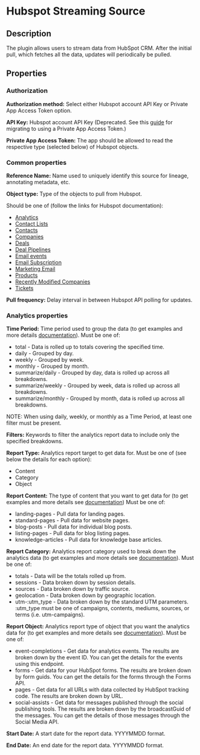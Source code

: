 # Hubspot Streaming Source

Description
-----------
The plugin allows users to stream data from HubSpot CRM. After the initial pull, which fetches
all the data, updates will periodically be pulled.

Properties
----------

### Authorization

**Authorization method:** Select either Hubspot account API Key or Private App Access Token option.

**API Key:** Hubspot account API Key (Deprecated. See this [guide](https://developers.hubspot.com/docs/api/migrate-an-api-key-integration-to-a-private-app) for migrating to using a Private App Access Token.)

**Private App Access Token:** The app should be allowed to read the respective type (selected below) of Hubspot objects.

### Common properties

**Reference Name:** Name used to uniquely identify this source for lineage, annotating metadata, etc.

**Object type:** Type of the objects to pull from Hubspot.

Should be one of (follow the links for Hubspot documentation):
- [Analytics](https://legacydocs.hubspot.com/docs/methods/analytics/analytics-overview)
- [Contact Lists](https://developers.hubspot.com/docs/methods/lists/create_list)
- [Contacts](https://developers.hubspot.com/docs/api/crm/contacts)
- [Companies](https://developers.hubspot.com/docs/api/crm/companies)
- [Deals](https://developers.hubspot.com/docs/api/crm/deals)
- [Deal Pipelines](https://developers.hubspot.com/docs/api/crm/pipelines)
- [Email events](https://legacydocs.hubspot.com/docs/methods/email/email_events_overview)
- [Email Subscription](https://legacydocs.hubspot.com/docs/methods/email/email_subscriptions_overview)
- [Marketing Email](https://legacydocs.hubspot.com/docs/methods/lists/marketing-email-overview)
- [Products](https://developers.hubspot.com/docs/api/crm/products)
- [Recently Modified Companies](https://legacydocs.hubspot.com/docs/methods/companies/get_companies_modified)
- [Tickets](https://developers.hubspot.com/docs/api/crm/tickets)

**Pull frequency:** Delay interval in between Hubspot API polling for updates.

### Analytics properties

**Time Period:** Time period used to group the data
(to get examples and more details [documentation](https://developers.hubspot.com/docs/methods/analytics/get-analytics-data-breakdowns)).
Must be one of:
- total - Data is rolled up to totals covering the specified time.
- daily - Grouped by day.
- weekly - Grouped by week.
- monthly - Grouped by month.
- summarize/daily - Grouped by day, data is rolled up across all breakdowns.
- summarize/weekly - Grouped by week, data is rolled up across all breakdowns.
- summarize/monthly - Grouped by month, data is rolled up across all breakdowns.

NOTE: When using daily, weekly, or monthly as a Time Period, at least one filter must be present.

**Filters:** Keywords to filter the analytics report data to include only the specified breakdowns.

**Report Type:** Analytics report target to get data for.
Must be one of (see below the details for each option):
- Content
- Category
- Object

**Report Content:** The type of content that you want to get data for
(to get examples and more details see [documentation](https://legacydocs.hubspot.com/docs/methods/analytics/get-data-for-hubspot-content))
Must be one of:
- landing-pages - Pull data for landing pages.
- standard-pages - Pull data for website pages.
- blog-posts - Pull data for individual blog posts.
- listing-pages - Pull data for blog listing pages.
- knowledge-articles - Pull data for knowledge base articles.


**Report Category:** Analytics report category used to break down the analytics data
(to get examples and more details see [documentation](https://legacydocs.hubspot.com/docs/methods/analytics/get-analytics-data-breakdowns)). Must be one of:
- totals - Data will be the totals rolled up from.
- sessions - Data broken down by session details.
- sources - Data broken down by traffic source.
- geolocation - Data broken down by geographic location.
- utm-:utm_type - Data broken down by the standard UTM parameters. :utm_type must be one of campaigns, contents, mediums, sources, or terms (i.e. utm-campaigns).

**Report Object:** Analytics report type of object that you want the analytics data for
(to get examples and more details see [documentation](https://developers.hubspot.com/docs/methods/analytics/get-analytics-data-by-object)). Must be one of:
- event-completions - Get data for analytics events. The results are broken down by the event ID. You can get the details for the events using this endpoint.
- forms - Get data for your HubSpot forms. The results are broken down by form guids. You can get the details for the forms through the Forms API.
- pages - Get data for all URLs with data collected by HubSpot tracking code. The results are broken down by URL.
- social-assists - Get data for messages published through the social publishing tools. The results are broken down by the broadcastGuid of the messages. You can get the details of those messages through the Social Media API.

**Start Date:** A start date for the report data. YYYYMMDD format.

**End Date:** An end date for the report data. YYYYMMDD format.